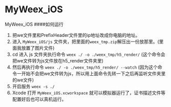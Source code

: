 # MyWeex_iOS
MyWeex_iOS
####如何运行

1. 把we文件里和PrefixHeader文件里的ip地址改成你电脑的地址。
2. 进入 `MyWeex_iOS/js` 文件夹，把里面的`weex_tmp.zip`解压出一份放那里。(里面我放置了图片文件)
3. cd 进入 js 文件夹执行命令 `weex ./ -o ./weex_tmp/h5_render/` (这个命令会把we文件转为js文件放在h5_render文件夹里)
4. 然后再执行命令 `weex ./ -o ./weex_tmp/h5_render/ --watch` (因为这个命令一开始不会把we文件转为js，所以用上面命令先转一下之后再监听文件夹里的we文件)
5. 开启服务 `weex -s ./`
6. Xcode 打开 `MyWeex_iOS.xcworkspace` 就可以模拟器运行了，证书描述文件等配置好后也可以真机运行。
